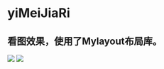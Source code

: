 
# yiMeiJiaRi
看图效果，使用了Mylayout布局库。
-------
![](ttps://raw.githubusercontent.com/ws1227/yiMeiJiaRi/master/Simulator%20Screen%20Shot%202016%E5%B9%B45%E6%9C%8820%E6%97%A5%20%E4%B8%8A%E5%8D%8811.56.05.png)
![](https://github.com/guodongxiaren/ImageCache/raw/master/Logo/foryou.gif)
